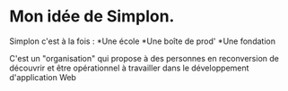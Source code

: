 # Mon idée de Simplon.

Simplon c'est à la fois :
*Une école
*Une boîte de prod'
*Une fondation

C'est un "organisation" qui propose à des personnes en reconversion de découvrir et être opérationnel à travailler dans le développement d'application Web
